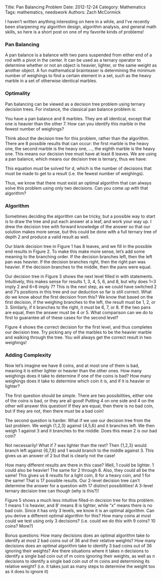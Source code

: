 Title: Pan Balancing Problem
Date: 2012-12-24
Category: Mathematics
Tags: mathematics, needswork
Authors: Zach McCormick

I haven’t written anything interesting on here in a while, and I’ve recently been sharpening my algorithm
design, algorithm analysis, and general math skills, so here is a short post on one of my favorite kinds of problems!

### Pan Balancing

A pan balance is a balance with two pans suspended from either end of a rod with a pivot in the center. It can
be used as a ternary operator to determine whether or not an object is heavier, lighter, or the same weight as
another object. A fun mathematical brainteaser is determining the minimum number of weighings to find a certain
element in a set, such as the heavy marble in a set of otherwise identical marbles.

### Optimality

Pan balancing can be viewed as a decision tree problem using ternary decision trees. For instance, the classical
pan balance problem is:

You have a pan balance and 8 marbles. They are all identical, except that one is heavier than the other 7. How
can you identify this marble in the fewest number of weighings?

Think about the decision tree for this problem, rather than the algorithm. There are 8 possible results that can
occur: the first marble is the heavy one, the second marble is the heavy one, …, the eighth marble is the heavy
one. This means our decision tree must have at least 8 leaves. We are using a pan balance, which means our decision
tree is ternary, thus we have:

This equation must be solved for d, which is the number of decisions that must be made to get to a result (i.e. the
fewest number of weighings).

Thus, we know that there must exist an optimal algorithm that can always solve this problem using only two
decisions. Can you come up with that algorithm?

### Algorithm

Sometimes deciding the algorithm can be tricky, but a possible way to start is to draw the tree and put each answer
at a leaf, and work your way up. I drew the decision tree with forward knowledge of the answer so that our solution
makes more sense, but this could be done with a full ternary tree of depth 2 and produce a valid result as well.

Our blank decision tree in Figure 1 has 8 leaves, and we fill in the possible end results in Figure 2. To make
this make more sense, let’s add some meaning to the branching order. If the decision branches left, then the
left pan was heavier. If the decision branches right, then the right pan was heavier. If the decision branches to
the middle, then the pans were equal.

Our decision tree in Figure 3 shows the next level filled in with statements. Intuitively, this makes sense for
results 1, 3, 4, 5, 6, and 8, but why does 1=3 imply 2 and 6=8 imply 7? This is the next step, as we could have
switched 2 and 7’s positions in this tree and our deduction so far is still correct.  What do we know about the
first decision from this? We know that based on the first decision, if the weighing branches to the left, the result
must be 1, 2, or 3. Similarly, if it branches to the right, it must be 6, 7, or 8. If the two pans are equal, then
the answer must be 4 or 5. What comparison can we do to first to guarantee all of these cases for the second level?

Figure 4 shows the correct decision for the first level, and thus completes our decision tree. Try picking any of the
marbles to be the heavier marble and walking through the tree. You will always get the correct result in two weighings!

### Adding Complexity

Now let’s imagine we have 8 coins, and at most one of them is bad, meaning it is either lighter or heavier than
the other ones. How many weighings does it take to determine if one of the coins is bad? How many weighings does
it take to determine which coin it is, and if it is heavier or lighter?

The first question should be simple. There are two possibilities, either one of the coins is bad, or they are all
good! Putting 4 on one side and 4 on the other will answer this question! If they are equal, then there is no bad
coin, but if they are not, then there must be a bad coin!

The second question is harder. What if we use our decision tree from the last problem. We weigh {1,2,3} against {4,5,6}
and it branches left. We then weigh 1 against 3 and it branches to the middle. Does this mean 2 is our bad coin?

Not necessarily! What if 7 was lighter than the rest? Then {1,2,3} would branch left against {6,7,8} and 1 would
branch to the middle against 3. This gives us an answer of 2 but that is clearly not the case!

How many different results are there in this case? Well, 1 could be lighter. 1 could also be heavier! The same
for 2 through 8. Also, they could all be the same! This gives us 8 results for a light coin, 8 for a heavy coin,
and 1 for the same! That is 17 possible results. Our 2-level decision tree can’t determine the answer for a
question with 17 distinct possibilities! A 3-level ternary decision tree can though (why is this?)!

Figure 5 shows a much less intuitive filled-in decision tree for this problem. 1 means 1 is heavier, and 8’
means 8 is lighter, while “x” means there is no bad coin. Since it has only 3 levels, we know it is an optimal
algorithm. Can you derive a different optimal algorithm for this? How many coins at most could we test using only
3 decisions? (i.e. could we do this with 9 coins? 10 coins? More?)

Bonus questions: How many decisions does an optimal algorithm take to identify at most 2 bad coins out of 36
and their relative weights? How many decisions does an optimal algorithm take to identify 3 bad coins out of 36
ignoring their weights? Are there situations where it takes n decisions to identify a single bad coin out of m
coins ignoring their weights, as well as n decisions to identify a single bad coin out of m coins and determining
its relative weight? (i.e. it takes just as many steps to determine the weight too as it does to ignore it)
